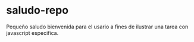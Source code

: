 # saludo-repo
Pequeño saludo bienvenida para el usario a fines de ilustrar una tarea con javascript especifica.
